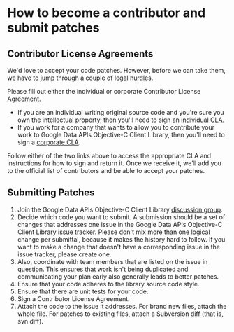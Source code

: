 # How to become a contributor and submit patches #

## Contributor License Agreements ##

We'd love to accept your code patches. However, before we can take them, we have to jump through a couple of legal hurdles.

Please fill out either the individual or corporate Contributor License Agreement.

  * If you are an individual writing original source code and you're sure you own the intellectual property, then you'll need to sign an [individual CLA](http://code.google.com/legal/individual-cla-v1.0.html).
  * If you work for a company that wants to allow you to contribute your work to Google Data APIs Objective-C Client Library, then you'll need to sign a [corporate CLA](http://code.google.com/legal/corporate-cla-v1.0.html).

Follow either of the two links above to access the appropriate CLA and instructions for how to sign and return it. Once we receive it, we'll add you to the official list of contributors and be able to accept your patches.

## Submitting Patches ##

  1. Join the Google Data APIs Objective-C Client Library [discussion group](http://groups.google.com/group/gdata-objectivec-client/).
  1. Decide which code you want to submit. A submission should be a set of changes that addresses one issue in the Google Data APIs Objective-C Client Library [issue tracker](http://code.google.com/p/gdata-objectivec-client/issues/list). Please don't mix more than one logical change per submittal, because it makes the history hard to follow. If you want to make a change that doesn't have a corresponding issue in the issue tracker, please create one.
  1. Also, coordinate with team members that are listed on the issue in question. This ensures that work isn't being duplicated and communicating your plan early also generally leads to better patches.
  1. Ensure that your code adheres to the library source code style.
  1. Ensure that there are unit tests for your code.
  1. Sign a Contributor License Agreement.
  1. Attach the code to the issue it addresses. For brand new files, attach the whole file. For patches to existing files, attach a Subversion diff (that is, svn diff).
